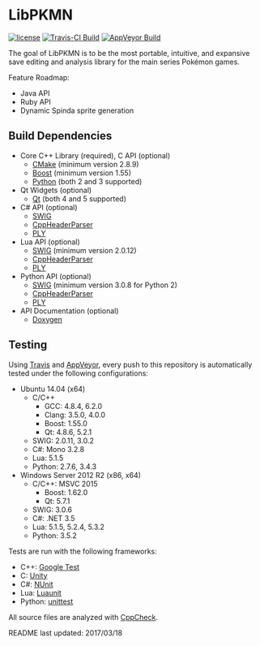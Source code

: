 LibPKMN
===============================================

[![license](https://img.shields.io/badge/license-MIT-blue.svg)](https://github.com/ncorgan/libpkmn/blob/master/LICENSE.txt)
[![Travis-CI Build](https://travis-ci.org/ncorgan/libpkmn.svg)](https://travis-ci.org/ncorgan/libpkmn)
[![AppVeyor Build](https://ci.appveyor.com/api/projects/status/github/ncorgan/libpkmn)](https://ci.appveyor.com/project/ncorgan/libpkmn)

The goal of LibPKMN is to be the most portable, intuitive, and expansive save editing and analysis
library for the main series Pokémon games.

Feature Roadmap:
 * Java API
 * Ruby API
 * Dynamic Spinda sprite generation

Build Dependencies
-------------------------------------
 * Core C++ Library (required), C API (optional)
   * [CMake](https://www.cmake.org) (minimum version 2.8.9)
   * [Boost](https://www.boost.org) (minimum version 1.55)
   * [Python](https://www.python.org) (both 2 and 3 supported)
 * Qt Widgets (optional)
   * [Qt](https://www.qt.io) (both 4 and 5 supported)
 * C# API (optional)
   * [SWIG](http://swig.org/)
   * [CppHeaderParser](https://pypi.python.org/pypi/CppHeaderParser/)
   * [PLY](https://pypi.python.org/pypi/ply)
 * Lua API (optional)
   * [SWIG](http://swig.org/) (minimum version 2.0.12)
   * [CppHeaderParser](https://pypi.python.org/pypi/CppHeaderParser/)
   * [PLY](https://pypi.python.org/pypi/ply)
 * Python API (optional)
   * [SWIG](http://swig.org/) (minimum version 3.0.8 for Python 2)
   * [CppHeaderParser](https://pypi.python.org/pypi/CppHeaderParser/)
   * [PLY](https://pypi.python.org/pypi/ply)
 * API Documentation (optional)
   * [Doxygen](https://www.stack.nl/~dimitri/doxygen/)

Testing
-------------------------------------

Using [Travis](https://travis-ci.org/ncorgan/libpkmn) and
[AppVeyor](https://ci.appveyor.com/project/ncorgan/libpkmn), every push to this
repository is automatically tested under the following configurations:

 * Ubuntu 14.04 (x64)
   * C/C++
     * GCC: 4.8.4, 6.2.0
     * Clang: 3.5.0, 4.0.0
     * Boost: 1.55.0
     * Qt: 4.8.6, 5.2.1
   * SWIG: 2.0.11, 3.0.2
   * C#: Mono 3.2.8
   * Lua: 5.1.5
   * Python: 2.7.6, 3.4.3
 * Windows Server 2012 R2 (x86, x64)
   * C/C++: MSVC 2015
     * Boost: 1.62.0
     * Qt: 5.7.1
   * SWIG: 3.0.6
   * C#: .NET 3.5
   * Lua: 5.1.5, 5.2.4, 5.3.2
   * Python: 3.5.2

Tests are run with the following frameworks:
 * C++: [Google Test](https://github.com/google/googletest)
 * C: [Unity](https://github.com/ThrowTheSwitch/Unity)
 * C#: [NUnit](https://www.nunit.org/)
 * Lua: [Luaunit](https://github.com/bluebird75/luaunit)
 * Python: [unittest](https://docs.python.org/3/library/unittest.html)

All source files are analyzed with [CppCheck](http://cppcheck.sourceforge.net/).

README last updated: 2017/03/18
